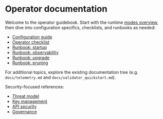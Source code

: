 # Operator documentation

Welcome to the operator guidebook. Start with the runtime [modes overview](modes.md), then dive into
configuration specifics, checklists, and runbooks as needed:

- [Configuration guide](configuration.md)
- [Operator checklist](checklists/operator.md)
- [Runbook: startup](runbooks/startup.md)
- [Runbook: observability](runbooks/observability.md)
- [Runbook: upgrade](runbooks/upgrade.md)
- [Runbook: pruning](runbooks/pruning.md)

For additional topics, explore the existing documentation tree (e.g. `docs/telemetry.md` and
`docs/validator_quickstart.md`).

Security-focused references:

- [Threat model](THREAT_MODEL.md)
- [Key management](KEY_MANAGEMENT.md)
- [API security](API_SECURITY.md)
- [Governance](GOVERNANCE.md)

